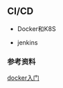 ## CI/CD

* Docker和K8S

* jenkins

### 参考资料

[docker入门](http://www.ruanyifeng.com/blog/2018/02/docker-tutorial.html)